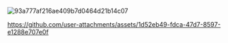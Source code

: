 ![93a777af216ae409b7d0464d21b14c07](https://github.com/user-attachments/assets/d92bac11-2950-4a63-9495-91b723a942d1)



https://github.com/user-attachments/assets/1d52eb49-fdca-47d7-8597-e1288e707e0f

